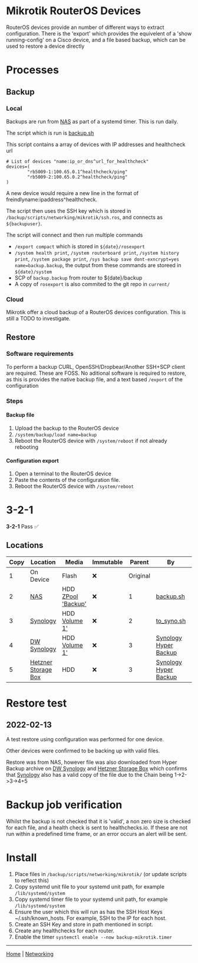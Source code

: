 # Mikrotik RouterOS Devices

RouterOS devices provide an number of different ways to extract configuration. There is the 'export' which provides the equivelent of a 'show running-config' on a Cisco device, and a file based backup, which can be used to restore a device directly

# Processes
## Backup
### Local
Backups are run from [NAS](/servers/nas/README.md) as part of a systemd timer. This is run daily.

The script which is run is [backup.sh](/networking/mikrotik/backup.sh)

This script contains a array of devices with IP addresses and healthcheck url

```
# List of devices "name:ip_or_dns^url_for_healthcheck"
devices=(
        "rb5009-1:100.65.0.1^healthcheck/ping"
        "rb5009-2:100.65.0.2^healthcheck/ping"
)
```

A new device would require a new line in the format of freindlyname:ipaddress^healthcheck.

The script then uses the SSH key which is stored in `/backup/scripts/networking/mikrotik/ssh.ros`, and connects as `${backupuser}`.

The script will connect and then run multiple commands
* `/export compact` which is stored in `${date}/rosexport`
* `/system health print`, `/system routerboard print`, `/system history print`, `/system package print`, `/sys backup save dont-exncrypt=yes name=backup.backup`, the output from these commands are storeed in `${date}/system`
* SCP of `backup.backup` from router to ${date}/backup
* A copy of `rosexport` is also commited to the git repo in `current/`
  
### Cloud
Mikrotik offer a cloud backup of a RouterOS devices configuration. This is still a TODO to investigate.

## Restore
### Software requirements
To perform a backup CURL, OpenSSH/Dropbear/Another SSH+SCP client are required. These are FOSS.
No aditional software is required to restore, as this is provides the native backup file, and a text based `/export` of the configuration

### Steps
#### Backup file

1. Upload the backup to the RouterOS device
2. `/system/backup/load name=backup`
3. Reboot the RouterOS device with `/system/reboot` if not already rebooting

#### Configuration export
1. Open a terminal to the RouterOS device
2. Paste the contents of the configuration file.
3. Reboot the RouterOS device with `/system/reboot`

# 3-2-1

**3-2-1**  Pass :white_check_mark:

## Locations
| Copy | Location  | Media | Immutable | Parent | By | Encrypted |
|------|-----------|-------|-----------|--------|----|-----------|
| 1 | On Device | Flash | :x: | Original | | :x: |
| 2 | [NAS](/servers/nas/README.md) | HDD [ZPool 'Backup'](/servers/nas/README.md#ZPool_backup) | :x: | 1 | [backup.sh](/networking/mikrotik/backup.sh) | :x: |
| 3 | [Synology](/servers/synology/README.md) | HDD [Volume 1'](/servers/synology/README.md#volume_1) | :x: | 2 | [to_syno.sh](/servers/nas/to_syno.sh) | :x: |
| 4 | [DW Synology](/servers/dw-synology/README.md) | HDD [Volume 1'](/servers/dw-synology/README.md#volume_1) | :x: | 3 | [Synology Hyper Backup](/servers/synology/README.md#Hyper_Backup) | :white_check_mark: By Hyper Backup |
| 5 | [Hetzner Storage Box](/cloud-services/hetzner-storage-box/README.md) | HDD | :x: | 3 | [Synology Hyper Backup](/servers/synology/README.md#Hyper_Backup) | :white_check_mark: By Hyper Backup |

# Restore test
## 2022-02-13
A test restore using configuration was performed for one device. 

Other devices were confirmed to be backing up with valid files.

Restore was from NAS, however file was also downloaded from Hyper Backup archive on [DW Synology](/servers/dw-synology/README.md) and [Hetzner Storage Box](/cloud-services/hetzner-storage-box/README.md) which confirms that [Synology](/servers/synology/README.md) also has a valid copy of the file due to the Chain being 1->2->3->4+5

# Backup job verification
Whilst the backup is not checked that it is 'valid', a non zero size is checked for each file, and a health check is sent to healthchecks.io. If these are not run within a predefined time frame, or an error occurs an alert will be sent.

# Install
1. Place files in `/backup/scripts/networking/mikrotik/` (or update scripts to reflect this)
2. Copy systemd unit file to your systemd unit path, for example `/lib/systemd/system`
3. Copy systemd timer file to your systemd unit path, for example `/lib/systemd/system`
4. Ensure the user which this will run as has the SSH Host Keys ~/.ssh/known_hosts. For example, SSH to the IP for each host.
5. Create an SSH Key and store in path mentioned in script.
6. Create any healthchecks for each router.
7. Enable the timer `systemctl enable --now backup-mikrotik.timer`

---
[Home](/README.md) | [Networking](/networking/README.md)
